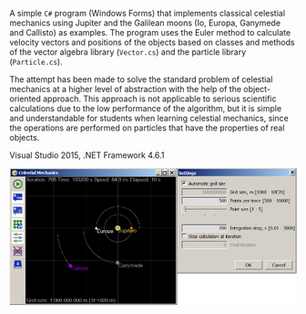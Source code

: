 A simple `C#` program (Windows Forms) that implements classical celestial mechanics using Jupiter and the Galilean moons (Io, Europa, Ganymede and Callisto) as examples. The program uses the Euler method to calculate velocity vectors and positions of the objects based on classes and methods of the vector algebra library (`Vector.cs`) and the particle library (`Particle.cs`).

The attempt has been made to solve the standard problem of celestial mechanics at a higher level of abstraction with the help of the object-oriented approach. This approach is not applicable to serious scientific calculations due to the low performance of the algorithm, but it is simple and understandable for students when learning celestial mechanics, since the operations are performed on particles that have the properties of real objects.

Visual Studio 2015, .NET Framework 4.6.1 

![Screenshot](celestial.png)
